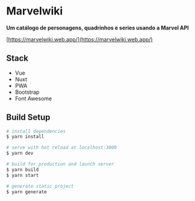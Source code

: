 # Marvelwiki

**Um catálogo de personagens, quadrinhos e series usando a Marvel API**

[https://marvelwiki.web.app/](https://marvelwiki.web.app/)

## Stack

- Vue
- Nuxt
- PWA
- Bootstrap
- Font Awesome

## Build Setup

```bash
# install dependencies
$ yarn install

# serve with hot reload at localhost:3000
$ yarn dev

# build for production and launch server
$ yarn build
$ yarn start

# generate static project
$ yarn generate
```
